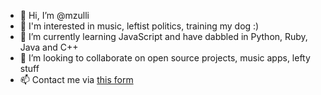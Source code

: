 - 👋 Hi, I’m @mzulli
- 👀 I'm interested in music, leftist politics, training my dog :)
- 🌱 I’m currently learning JavaScript and have dabbled in Python, Ruby, Java and C++
- 💞️ I’m looking to collaborate on open source projects, music apps, lefty stuff
- 📫 Contact me via [this form](https://www.mzulli.com/?page_id=266)

<!---
mzulli/mzulli is a ✨ special ✨ repository because its `README.md` (this file) appears on your GitHub profile.
You can click the Preview link to take a look at your changes.
--->
